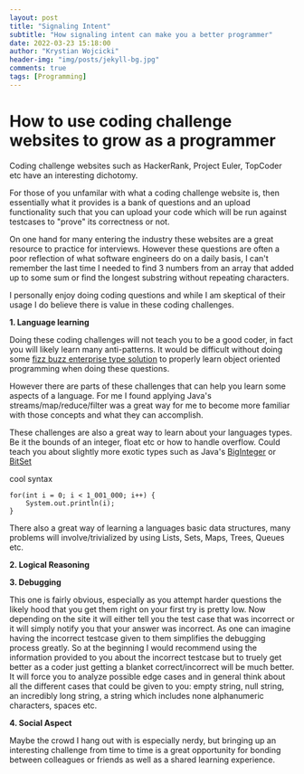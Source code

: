 ```yaml
---
layout: post
title: "Signaling Intent"
subtitle: "How signaling intent can make you a better programmer"
date: 2022-03-23 15:18:00
author: "Krystian Wojcicki"
header-img: "img/posts/jekyll-bg.jpg"
comments: true
tags: [Programming]
---
```


# How to use coding challenge websites to grow as a programmer

Coding challenge websites such as HackerRank, Project Euler, TopCoder etc have an interesting dichotomy.

For those of you unfamilar with what a coding challenge website is, then essentially what it provides is a bank of questions and an upload functionality such that you can upload your code which will be run against testcases to "prove" its correctness or not.

On one hand for many entering the industry these websites are a great resource to practice for interviews.
However these questions are often a poor reflection of what software engineers do on a daily basis, I can't remember the last time I needed to find 3 numbers from an array that added up to some sum or find the longest substring without repeating characters.

I personally enjoy doing coding questions and while I am skeptical of their usage I do believe there is value in these coding challenges.

**1. Language learning**

Doing these coding challenges will not teach you to be a good coder, in fact you will likely learn many anti-patterns.
It would be difficult without doing some [fizz buzz enterprise type solution](https://github.com/EnterpriseQualityCoding/FizzBuzzEnterpriseEdition) to properly learn object oriented programming when doing these questions.

However there are parts of these challenges that can help you learn some aspects of a language. For me I found applying Java's streams/map/reduce/filter was a
great way for me to become more familiar with those concepts and what they can accomplish.

These challenges are also a great way to learn about your languages types. Be it the bounds of an integer, float etc or how to handle overflow. Could teach you about slightly
more exotic types such as Java's [BigInteger](https://docs.oracle.com/javase/7/docs/api/java/math/BigInteger.html) or [BitSet](https://docs.oracle.com/javase/7/docs/api/java/util/BitSet.html)

cool syntax

```
for(int i = 0; i < 1_001_000; i++) {
	System.out.println(i);
}
```

There also a great way of learning a languages basic data structures, many problems will involve/trivialized by using Lists, Sets, Maps, Trees, Queues etc.

**2. Logical Reasoning**

**3. Debugging**

This one is fairly obvious, especially as you attempt harder questions the likely hood that you get them right on your first try is pretty low.
Now depending on the site it will either tell you the test case that was incorrect or it will simply notify you that your answer was incorrect.
As one can imagine having the incorrect testcase given to them simplifies the debugging process greatly. So at the beginning I would recommend
using the information provided to you about the incorrect testcase but to truely get better as a coder just getting a blanket correct/incorrect will be much better.
It will force you to analyze possible edge cases and in general think about all the different cases that could be given to you: empty string, null string, an incredibly long string, a string
which includes none alphanumeric characters, spaces etc.

**4. Social Aspect**

Maybe the crowd I hang out with is especially nerdy, but bringing up an interesting challenge from time to time is a great opportunity for bonding between colleagues or friends as well as a shared learning experience.
